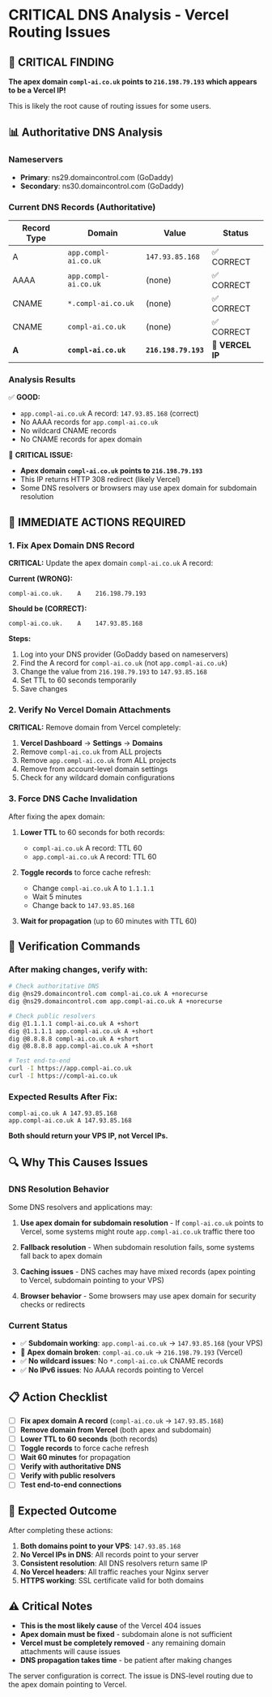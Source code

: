 # CRITICAL DNS Analysis - Vercel Routing Issues

## 🚨 CRITICAL FINDING

**The apex domain `compl-ai.co.uk` points to `216.198.79.193` which appears to be a Vercel IP!**

This is likely the root cause of routing issues for some users.

## 📊 Authoritative DNS Analysis

### Nameservers
- **Primary**: ns29.domaincontrol.com (GoDaddy)
- **Secondary**: ns30.domaincontrol.com (GoDaddy)

### Current DNS Records (Authoritative)

| Record Type | Domain | Value | Status |
|-------------|--------|-------|--------|
| A | `app.compl-ai.co.uk` | `147.93.85.168` | ✅ CORRECT |
| AAAA | `app.compl-ai.co.uk` | (none) | ✅ CORRECT |
| CNAME | `*.compl-ai.co.uk` | (none) | ✅ CORRECT |
| CNAME | `compl-ai.co.uk` | (none) | ✅ CORRECT |
| **A** | **`compl-ai.co.uk`** | **`216.198.79.193`** | **🚨 VERCEL IP** |

### Analysis Results

✅ **GOOD:**
- `app.compl-ai.co.uk` A record: `147.93.85.168` (correct)
- No AAAA records for `app.compl-ai.co.uk`
- No wildcard CNAME records
- No CNAME records for apex domain

🚨 **CRITICAL ISSUE:**
- **Apex domain `compl-ai.co.uk` points to `216.198.79.193`**
- This IP returns HTTP 308 redirect (likely Vercel)
- Some DNS resolvers or browsers may use apex domain for subdomain resolution

## 🔧 IMMEDIATE ACTIONS REQUIRED

### 1. Fix Apex Domain DNS Record

**CRITICAL:** Update the apex domain `compl-ai.co.uk` A record:

**Current (WRONG):**
```
compl-ai.co.uk.    A    216.198.79.193
```

**Should be (CORRECT):**
```
compl-ai.co.uk.    A    147.93.85.168
```

**Steps:**
1. Log into your DNS provider (GoDaddy based on nameservers)
2. Find the A record for `compl-ai.co.uk` (not `app.compl-ai.co.uk`)
3. Change the value from `216.198.79.193` to `147.93.85.168`
4. Set TTL to 60 seconds temporarily
5. Save changes

### 2. Verify No Vercel Domain Attachments

**CRITICAL:** Remove domain from Vercel completely:

1. **Vercel Dashboard** → **Settings** → **Domains**
2. Remove `compl-ai.co.uk` from ALL projects
3. Remove `app.compl-ai.co.uk` from ALL projects
4. Remove from account-level domain settings
5. Check for any wildcard domain configurations

### 3. Force DNS Cache Invalidation

After fixing the apex domain:

1. **Lower TTL** to 60 seconds for both records:
   - `compl-ai.co.uk` A record: TTL 60
   - `app.compl-ai.co.uk` A record: TTL 60

2. **Toggle records** to force cache refresh:
   - Change `compl-ai.co.uk` A to `1.1.1.1`
   - Wait 5 minutes
   - Change back to `147.93.85.168`

3. **Wait for propagation** (up to 60 minutes with TTL 60)

## 🧪 Verification Commands

### After making changes, verify with:

```bash
# Check authoritative DNS
dig @ns29.domaincontrol.com compl-ai.co.uk A +norecurse
dig @ns29.domaincontrol.com app.compl-ai.co.uk A +norecurse

# Check public resolvers
dig @1.1.1.1 compl-ai.co.uk A +short
dig @1.1.1.1 app.compl-ai.co.uk A +short
dig @8.8.8.8 compl-ai.co.uk A +short
dig @8.8.8.8 app.compl-ai.co.uk A +short

# Test end-to-end
curl -I https://app.compl-ai.co.uk
curl -I https://compl-ai.co.uk
```

### Expected Results After Fix:

```
compl-ai.co.uk A 147.93.85.168
app.compl-ai.co.uk A 147.93.85.168
```

**Both should return your VPS IP, not Vercel IPs.**

## 🔍 Why This Causes Issues

### DNS Resolution Behavior

Some DNS resolvers and applications may:

1. **Use apex domain for subdomain resolution** - If `compl-ai.co.uk` points to Vercel, some systems might route `app.compl-ai.co.uk` traffic there too

2. **Fallback resolution** - When subdomain resolution fails, some systems fall back to apex domain

3. **Caching issues** - DNS caches may have mixed records (apex pointing to Vercel, subdomain pointing to your VPS)

4. **Browser behavior** - Some browsers may use apex domain for security checks or redirects

### Current Status

- ✅ **Subdomain working**: `app.compl-ai.co.uk` → `147.93.85.168` (your VPS)
- 🚨 **Apex domain broken**: `compl-ai.co.uk` → `216.198.79.193` (Vercel)
- ✅ **No wildcard issues**: No `*.compl-ai.co.uk` CNAME records
- ✅ **No IPv6 issues**: No AAAA records pointing to Vercel

## 📋 Action Checklist

- [ ] **Fix apex domain A record** (`compl-ai.co.uk` → `147.93.85.168`)
- [ ] **Remove domain from Vercel** (both apex and subdomain)
- [ ] **Lower TTL to 60 seconds** (both records)
- [ ] **Toggle records** to force cache refresh
- [ ] **Wait 60 minutes** for propagation
- [ ] **Verify with authoritative DNS**
- [ ] **Verify with public resolvers**
- [ ] **Test end-to-end connections**

## 🎯 Expected Outcome

After completing these actions:

1. **Both domains point to your VPS**: `147.93.85.168`
2. **No Vercel IPs in DNS**: All records point to your server
3. **Consistent resolution**: All DNS resolvers return same IP
4. **No Vercel headers**: All traffic reaches your Nginx server
5. **HTTPS working**: SSL certificate valid for both domains

## ⚠️ Critical Notes

- **This is the most likely cause** of the Vercel 404 issues
- **Apex domain must be fixed** - subdomain alone is not sufficient
- **Vercel must be completely removed** - any remaining domain attachments will cause issues
- **DNS propagation takes time** - be patient after making changes

The server configuration is correct. The issue is DNS-level routing due to the apex domain pointing to Vercel.
